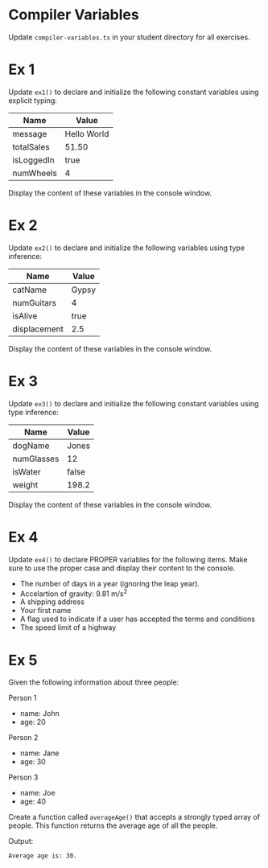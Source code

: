 # Compiler Variables
Update `compiler-variables.ts` in your student directory for all exercises.

# Ex 1
Update `ex1()` to declare and initialize the following constant variables using explicit typing:

|Name        |Value       |
|------------|------------|
|message     |Hello World |
|totalSales  |51.50       |
|isLoggedIn  |true        |
|numWheels   |4           |

Display the content of these variables in the console window.

# Ex 2
Update `ex2()` to declare and initialize the following variables using type inference:

|Name        |Value       |
|------------|------------|
|catName     |Gypsy       |
|numGuitars  |4           |
|isAlive     |true        |
|displacement|2.5         |

Display the content of these variables in the console window.

# Ex 3
Update `ex3()` to declare and initialize the following constant variables using type inference:

|Name        |Value       |
|------------|------------|
|dogName     |Jones       |
|numGlasses  |12          |
|isWater     |false       |
|weight      |198.2       |

Display the content of these variables in the console window.

# Ex 4
Update `ex4()` to declare PROPER variables for the following items.  Make
sure to use the proper case and display their content to the console.

- The number of days in a year (ignoring the leap year).
- Accelartion of gravity: 9.81 m/s<sup>2</sup>
- A shipping address
- Your first name
- A flag used to indicate if a user has accepted the terms and conditions
- The speed limit of a highway


# Ex 5 
Given the following information about three people:

Person 1
- name: John
- age: 20 

Person 2
- name: Jane
- age: 30

Person 3
- name: Joe
- age: 40

Create a function called `averageAge()` that accepts a strongly typed array of people.  This function returns the average age of all the people.

Output:
```
Average age is: 30.
```
